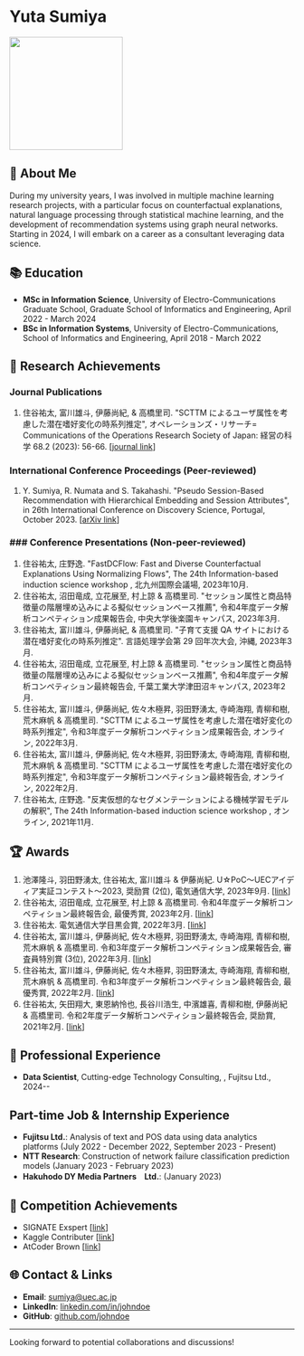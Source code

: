 # Yuta Sumiya

<img src="https://github.com/sumugit/yusumi.github.io/assets/47802157/83710d8e-2618-4a5c-869e-cf5800e2807f" width="200">

## 📌 About Me

During my university years, I was involved in multiple machine learning research projects, with a particular focus on counterfactual explanations, natural language processing through statistical machine learning, and the development of recommendation systems using graph neural networks. Starting in 2024, I will embark on a career as a consultant leveraging data science.

## 📚 Education

- **MSc in Information Science**, University of Electro-Communications Graduate School, Graduate School of Informatics and Engineering, April 2022 - March 2024
- **BSc in Information Systems**, University of Electro-Communications, School of Informatics and Engineering, April 2018 - March 2022

## 📜 Research Achievements

### Journal Publications

1. 住谷祐太, 富川雄斗, 伊藤尚紀, & 高橋里司. "SCTTM によるユーザ属性を考慮した潜在嗜好変化の時系列推定", オペレーションズ・リサーチ= Communications of the Operations Research Society of Japan: 経営の科学 68.2 (2023): 56-66. [[journal link](https://orsj.org/?p=5504)]

### International Conference Proceedings (Peer-reviewed)

1. Y. Sumiya, R. Numata and S. Takahashi. "Pseudo Session-Based Recommendation with Hierarchical Embedding and Session Attributes", in 26th International Conference on Discovery Science, Portugal, October 2023. [[arXiv link](https://arxiv.org/abs/2306.10029)]

### ### Conference Presentations (Non-peer-reviewed)

1. 住谷祐太, 庄野逸. "FastDCFlow: Fast and Diverse Counterfactual Explanations Using Normalizing Flows", The 24th Information-based induction science workshop , 北九州国際会議場, 2023年10月.
2. 住谷祐太, 沼田竜成, 立花展至, 村上諒 & 高橋里司. "セッション属性と商品特徴量の階層埋め込みによる擬似セッションベース推薦", 令和4年度データ解析コンペティション成果報告会, 中央大学後楽園キャンパス, 2023年3月.
3. 住谷祐太, 富川雄斗, 伊藤尚紀, & 高橋里司. "子育て支援 QA サイトにおける潜在嗜好変化の時系列推定". 言語処理学会第 29 回年次大会, 沖縄, 2023年3月.
4. 住谷祐太, 沼田竜成, 立花展至, 村上諒 & 高橋里司. "セッション属性と商品特徴量の階層埋め込みによる擬似セッションベース推薦", 令和4年度データ解析コンペティション最終報告会, 千葉工業大学津田沼キャンパス, 2023年2月.
5. 住谷祐太, 富川雄斗, 伊藤尚紀, 佐々木極昇, 羽田野湧太, 寺崎海翔, 青柳和樹, 荒木麻帆 & 高橋里司. "SCTTM によるユーザ属性を考慮した潜在嗜好変化の時系列推定", 令和3年度データ解析コンペティション成果報告会, オンライン, 2022年3月.
6. 住谷祐太, 富川雄斗, 伊藤尚紀, 佐々木極昇, 羽田野湧太, 寺崎海翔, 青柳和樹, 荒木麻帆 & 高橋里司. "SCTTM によるユーザ属性を考慮した潜在嗜好変化の時系列推定", 令和3年度データ解析コンペティション最終報告会, オンライン, 2022年2月.
7. 住谷祐太, 庄野逸. "反実仮想的なセグメンテーションによる機械学習モデルの解釈", The 24th Information-based induction science workshop , オンライン, 2021年11月.
   

## 🏆 Awards

1. 池澤隆斗, 羽田野湧太, 住谷祐太, 富川雄斗 & 伊藤尚紀. U☆PoC～UECアイディア実証コンテスト～2023, 奨励賞 (2位), 電気通信大学, 2023年9月. [[link](https://www.uec.ac.jp/research/venture/contest.html)]
2. 住谷祐太, 沼田竜成, 立花展至, 村上諒 & 高橋里司. 令和4年度データ解析コンペティション最終報告会, 最優秀賞, 2023年2月. [[link](http://jscs.jp/dac/index.php/meeting/R04meeting)]
3. 住谷祐太. 電気通信大学目黒会賞, 2022年3月. [[link](https://megurokai.jp/home2/category/dosokaisho/)]
4. 住谷祐太, 富川雄斗, 伊藤尚紀, 佐々木極昇, 羽田野湧太, 寺崎海翔, 青柳和樹, 荒木麻帆 & 高橋里司. 令和3年度データ解析コンペティション成果報告会, 審査員特別賞 (3位), 2022年3月. [[link](https://jasmac-j.jimdofree.com/)]
5. 住谷祐太, 富川雄斗, 伊藤尚紀, 佐々木極昇, 羽田野湧太, 寺崎海翔, 青柳和樹, 荒木麻帆 & 高橋里司. 令和3年度データ解析コンペティション最終報告会, 最優秀賞, 2022年2月. [[link](http://jscs.jp/dac/index.php/meeting/R03meeting)]
6. 住谷祐太, 矢田翔大, 東恩納怜也, 長谷川浩生, 中濱雄喜, 青柳和樹, 伊藤尚紀 & 高橋里司. 令和2年度データ解析コンペティション最終報告会, 奨励賞, 2021年2月. [[link](http://jscs.jp/dac/index.php/meeting/R02meeting)]
 
## 💼 Professional Experience

- **Data Scientist**, Cutting-edge Technology Consulting, , Fujitsu Ltd., 2024--

## Part-time Job & Internship Experience
- **Fujitsu Ltd.**: Analysis of text and POS data using data analytics platforms (July 2022 - December 2022, September 2023 - Present)
- **NTT Research**: Construction of network failure classification prediction models (January 2023 - February 2023)
- **Hakuhodo DY Media Partners　Ltd.**: (January 2023)

## 🏅 Competition Achievements

- SIGNATE Exspert [[link](https://signate.jp/users/32973)]
- Kaggle Contributer [[link](https://www.kaggle.com/sumipy)]
- AtCoder Brown [[link](https://atcoder.jp/users/yusumi)]


## 🌐 Contact & Links

- **Email**: sumiya@uec.ac.jp
- **LinkedIn**: [linkedin.com/in/johndoe](https://linkedin.com/in/johndoe)
- **GitHub**: [github.com/johndoe](https://github.com/sumugit)

---

Looking forward to potential collaborations and discussions!

